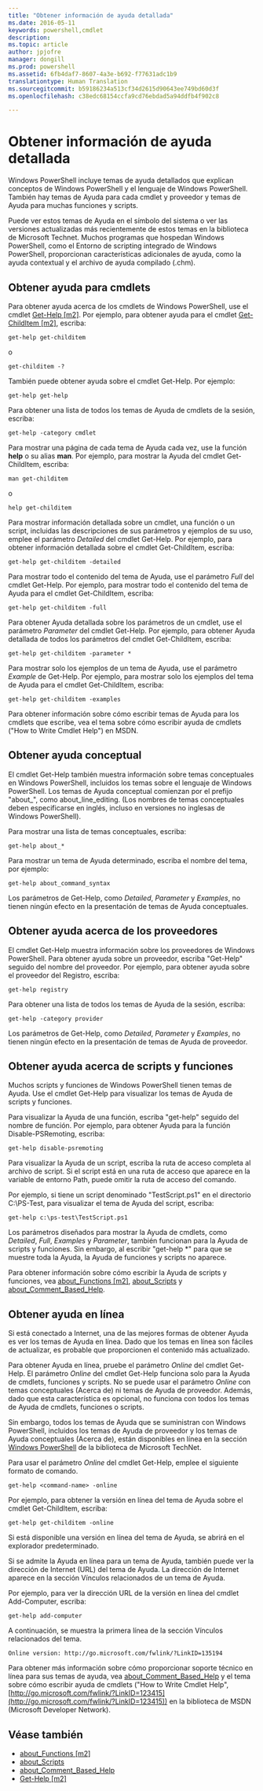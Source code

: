 ```yaml
---
title: "Obtener información de ayuda detallada"
ms.date: 2016-05-11
keywords: powershell,cmdlet
description: 
ms.topic: article
author: jpjofre
manager: dongill
ms.prod: powershell
ms.assetid: 6fb4daf7-8607-4a3e-b692-f77631adc1b9
translationtype: Human Translation
ms.sourcegitcommit: b59186234a513cf34d2615d90643ee749bd60d3f
ms.openlocfilehash: c38edc68154ccfa9cd76ebdad5a94ddfb4f902c8

---
```


# Obtener información de ayuda detallada
Windows PowerShell incluye temas de ayuda detallados que explican conceptos de Windows PowerShell y el lenguaje de Windows PowerShell. También hay temas de Ayuda para cada cmdlet y proveedor y temas de Ayuda para muchas funciones y scripts.

Puede ver estos temas de Ayuda en el símbolo del sistema o ver las versiones actualizadas más recientemente de estos temas en la biblioteca de Microsoft Technet. Muchos programas que hospedan Windows PowerShell, como el Entorno de scripting integrado de Windows PowerShell, proporcionan características adicionales de ayuda, como la ayuda contextual y el archivo de ayuda compilado (.chm).

## Obtener ayuda para cmdlets
Para obtener ayuda acerca de los cmdlets de Windows PowerShell, use el cmdlet [Get-Help [m2]](https://technet.microsoft.com/en-us/library/2d7fe1b4-0025-4580-a911-d81922dd6cd2). Por ejemplo, para obtener ayuda para el cmdlet [Get-ChildItem [m2]](https://technet.microsoft.com/en-us/library/4b270d63-c995-45b8-b5b4-3f8887efbfcc), escriba:

```
get-help get-childitem
```

o

```
get-childitem -?
```

También puede obtener ayuda sobre el cmdlet Get-Help. Por ejemplo:

```
get-help get-help
```

Para obtener una lista de todos los temas de Ayuda de cmdlets de la sesión, escriba:

```
get-help -category cmdlet
```

Para mostrar una página de cada tema de Ayuda cada vez, use la función **help** o su alias **man**. Por ejemplo, para mostrar la Ayuda del cmdlet Get-ChildItem, escriba:

```
man get-childitem
```

o

```
help get-childitem
```

Para mostrar información detallada sobre un cmdlet, una función o un script, incluidas las descripciones de sus parámetros y ejemplos de su uso, emplee el parámetro *Detailed* del cmdlet Get-Help. Por ejemplo, para obtener información detallada sobre el cmdlet Get-ChildItem, escriba:

```
get-help get-childitem -detailed
```

Para mostrar todo el contenido del tema de Ayuda, use el parámetro *Full* del cmdlet Get-Help. Por ejemplo, para mostrar todo el contenido del tema de Ayuda para el cmdlet Get-ChildItem, escriba:

```
get-help get-childitem -full
```

Para obtener Ayuda detallada sobre los parámetros de un cmdlet, use el parámetro *Parameter* del cmdlet Get-Help. Por ejemplo, para obtener Ayuda detallada de todos los parámetros del cmdlet Get-ChildItem, escriba:

```
get-help get-childitem -parameter *
```

Para mostrar solo los ejemplos de un tema de Ayuda, use el parámetro *Example* de Get-Help. Por ejemplo, para mostrar solo los ejemplos del tema de Ayuda para el cmdlet Get-ChildItem, escriba:

```
get-help get-childitem -examples
```

Para obtener información sobre cómo escribir temas de Ayuda para los cmdlets que escribe, vea el tema sobre cómo escribir ayuda de cmdlets ("How to Write Cmdlet Help") en MSDN.

## Obtener ayuda conceptual
El cmdlet Get-Help también muestra información sobre temas conceptuales en Windows PowerShell, incluidos los temas sobre el lenguaje de Windows PowerShell. Los temas de Ayuda conceptual comienzan por el prefijo "about_", como about_line_editing. (Los nombres de temas conceptuales deben especificarse en inglés, incluso en versiones no inglesas de Windows PowerShell).

Para mostrar una lista de temas conceptuales, escriba:

```
get-help about_*
```

Para mostrar un tema de Ayuda determinado, escriba el nombre del tema, por ejemplo:

```
get-help about_command_syntax
```

Los parámetros de Get-Help, como *Detailed*, *Parameter* y *Examples*, no tienen ningún efecto en la presentación de temas de Ayuda conceptuales.

## Obtener ayuda acerca de los proveedores
El cmdlet Get-Help muestra información sobre los proveedores de Windows PowerShell. Para obtener ayuda sobre un proveedor, escriba "Get-Help" seguido del nombre del proveedor. Por ejemplo, para obtener ayuda sobre el proveedor del Registro, escriba:

```
get-help registry
```

Para obtener una lista de todos los temas de Ayuda de la sesión, escriba:

```
get-help -category provider
```

Los parámetros de Get\-Help, como *Detailed*, *Parameter* y *Examples*, no tienen ningún efecto en la presentación de temas de Ayuda de proveedor.

## Obtener ayuda acerca de scripts y funciones
Muchos scripts y funciones de Windows PowerShell tienen temas de Ayuda. Use el cmdlet Get-Help para visualizar los temas de Ayuda de scripts y funciones.

Para visualizar la Ayuda de una función, escriba "get-help" seguido del nombre de función. Por ejemplo, para obtener Ayuda para la función Disable-PSRemoting, escriba:

```
get-help disable-psremoting
```

Para visualizar la Ayuda de un script, escriba la ruta de acceso completa al archivo de script. Si el script está en una ruta de acceso que aparece en la variable de entorno Path, puede omitir la ruta de acceso del comando.

Por ejemplo, si tiene un script denominado "TestScript.ps1" en el directorio C:\\PS-Test, para visualizar el tema de Ayuda del script, escriba:

```
get-help c:\ps-test\TestScript.ps1
```

Los parámetros diseñados para mostrar la Ayuda de cmdlets, como *Detailed*, *Full*, *Examples* y *Parameter*, también funcionan para la Ayuda de scripts y funciones. Sin embargo, al escribir "get-help \*" para que se muestre toda la Ayuda, la Ayuda de funciones y scripts no aparece.

Para obtener información sobre cómo escribir la Ayuda de scripts y funciones, vea [about_Functions [m2]](https://technet.microsoft.com/en-us/library/61d40692-5300-4de9-a9b5-bae31815e105), [about_Scripts](https://technet.microsoft.com/en-us/library/7dc08334-dcfe-450b-b949-0554855623af) y [about_Comment_Based_Help](https://technet.microsoft.com/en-us/library/99a81ccc-21a0-49ec-a1b3-9efe2b4c0bbf).

## Obtener ayuda en línea
Si está conectado a Internet, una de las mejores formas de obtener Ayuda es ver los temas de Ayuda en línea. Dado que los temas en línea son fáciles de actualizar, es probable que proporcionen el contenido más actualizado.

Para obtener Ayuda en línea, pruebe el parámetro *Online* del cmdlet Get-Help. El parámetro *Online* del cmdlet Get-Help funciona solo para la Ayuda de cmdlets, funciones y scripts. No se puede usar el parámetro *Online* con temas conceptuales (Acerca de) ni temas de Ayuda de proveedor. Además, dado que esta característica es opcional, no funciona con todos los temas de Ayuda de cmdlets, funciones o scripts.

Sin embargo, todos los temas de Ayuda que se suministran con Windows PowerShell, incluidos los temas de Ayuda de proveedor y los temas de Ayuda conceptuales (Acerca de), están disponibles en línea en la sección [Windows PowerShell](http://go.microsoft.com/fwlink/?LinkID=107116) de la biblioteca de Microsoft TechNet.

Para usar el parámetro *Online* del cmdlet Get-Help, emplee el siguiente formato de comando.

```
get-help <command-name> -online
```

Por ejemplo, para obtener la versión en línea del tema de Ayuda sobre el cmdlet Get-ChildItem, escriba:

```
get-help get-childitem -online
```

Si está disponible una versión en línea del tema de Ayuda, se abrirá en el explorador predeterminado.

Si se admite la Ayuda en línea para un tema de Ayuda, también puede ver la dirección de Internet (URL) del tema de Ayuda. La dirección de Internet aparece en la sección Vínculos relacionados de un tema de Ayuda.

Por ejemplo, para ver la dirección URL de la versión en línea del cmdlet Add-Computer, escriba:

```
get-help add-computer
```

A continuación, se muestra la primera línea de la sección Vínculos relacionados del tema.

```
Online version: http://go.microsoft.com/fwlink/?LinkID=135194
```

Para obtener más información sobre cómo proporcionar soporte técnico en línea para sus temas de ayuda, vea [about_Comment_Based_Help](https://technet.microsoft.com/en-us/library/99a81ccc-21a0-49ec-a1b3-9efe2b4c0bbf) y el tema sobre cómo escribir ayuda de cmdlets ("How to Write Cmdlet Help", [http://go.microsoft.com/fwlink/?LinkID=123415](http://go.microsoft.com/fwlink/?LinkID=123415)) en la biblioteca de MSDN (Microsoft Developer Network).

## Véase también
- [about_Functions [m2]](https://technet.microsoft.com/en-us/library/61d40692-5300-4de9-a9b5-bae31815e105)
- [about_Scripts](https://technet.microsoft.com/en-us/library/7dc08334-dcfe-450b-b949-0554855623af)
- [about_Comment_Based_Help](https://technet.microsoft.com/en-us/library/99a81ccc-21a0-49ec-a1b3-9efe2b4c0bbf)
- [Get-Help [m2]](https://technet.microsoft.com/en-us/library/2d7fe1b4-0025-4580-a911-d81922dd6cd2)




<!--HONumber=Oct16_HO3-->


